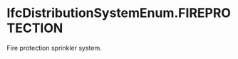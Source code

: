 IfcDistributionSystemEnum.FIREPROTECTION
========================================
Fire protection sprinkler system.


